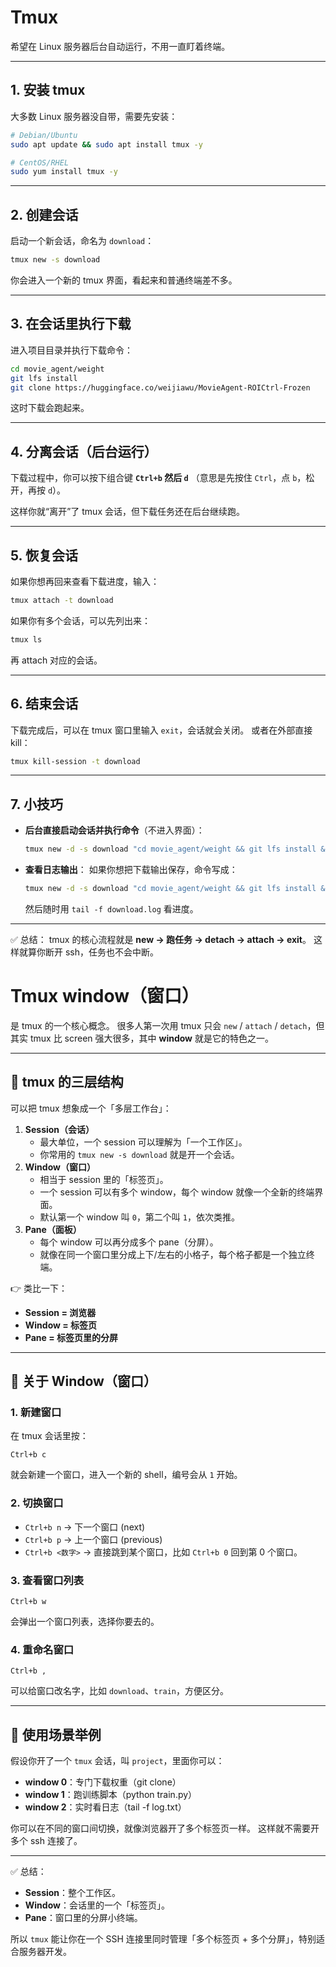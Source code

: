 # Tmux

希望在 Linux 服务器后台自动运行，不用一直盯着终端。

------

## 1. 安装 tmux

大多数 Linux 服务器没自带，需要先安装：

```bash
# Debian/Ubuntu
sudo apt update && sudo apt install tmux -y

# CentOS/RHEL
sudo yum install tmux -y
```

------

## 2. 创建会话

启动一个新会话，命名为 `download`：

```bash
tmux new -s download
```

你会进入一个新的 tmux 界面，看起来和普通终端差不多。

------

## 3. 在会话里执行下载

进入项目目录并执行下载命令：

```bash
cd movie_agent/weight
git lfs install
git clone https://huggingface.co/weijiawu/MovieAgent-ROICtrl-Frozen
```

这时下载会跑起来。

------

## 4. 分离会话（后台运行）

下载过程中，你可以按下组合键 **`Ctrl+b` 然后 `d`**
 （意思是先按住 `Ctrl`，点 `b`，松开，再按 `d`）。

这样你就“离开”了 tmux 会话，但下载任务还在后台继续跑。

------

## 5. 恢复会话

如果你想再回来查看下载进度，输入：

```bash
tmux attach -t download
```

如果你有多个会话，可以先列出来：

```bash
tmux ls
```

再 attach 对应的会话。

------

## 6. 结束会话

下载完成后，可以在 tmux 窗口里输入 `exit`，会话就会关闭。
 或者在外部直接 kill：

```bash
tmux kill-session -t download
```

------

## 7. 小技巧

- **后台直接启动会话并执行命令**（不进入界面）：

  ```bash
  tmux new -d -s download "cd movie_agent/weight && git lfs install && git clone https://huggingface.co/weijiawu/MovieAgent-ROICtrl-Frozen"
  ```

- **查看日志输出**：
   如果你想把下载输出保存，命令写成：

  ```bash
  tmux new -d -s download "cd movie_agent/weight && git lfs install && git clone https://huggingface.co/weijiawu/MovieAgent-ROICtrl-Frozen > download.log 2>&1"
  ```

  然后随时用 `tail -f download.log` 看进度。

------

✅ 总结：
 tmux 的核心流程就是 **new → 跑任务 → detach → attach → exit**。
 这样就算你断开 ssh，任务也不会中断。

# Tmux window（窗口）

是 tmux 的一个核心概念。
很多人第一次用 tmux 只会 `new` / `attach` / `detach`，但其实 tmux 比 screen 强大很多，其中 **window** 就是它的特色之一。

------

## 🔹 tmux 的三层结构

可以把 tmux 想象成一个「多层工作台」：

1. **Session（会话）**
   - 最大单位，一个 session 可以理解为「一个工作区」。
   - 你常用的 `tmux new -s download` 就是开一个会话。
2. **Window（窗口）**
   - 相当于 session 里的「标签页」。
   - 一个 session 可以有多个 window，每个 window 就像一个全新的终端界面。
   - 默认第一个 window 叫 `0`，第二个叫 `1`，依次类推。
3. **Pane（面板）**
   - 每个 window 可以再分成多个 pane（分屏）。
   - 就像在同一个窗口里分成上下/左右的小格子，每个格子都是一个独立终端。

👉 类比一下：

- **Session = 浏览器**
- **Window = 标签页**
- **Pane = 标签页里的分屏**

------

## 🔹 关于 Window（窗口）

### 1. 新建窗口

在 tmux 会话里按：

```
Ctrl+b c
```

就会新建一个窗口，进入一个新的 shell，编号会从 `1` 开始。

### 2. 切换窗口

- `Ctrl+b n` → 下一个窗口 (next)
- `Ctrl+b p` → 上一个窗口 (previous)
- `Ctrl+b <数字>` → 直接跳到某个窗口，比如 `Ctrl+b 0` 回到第 0 个窗口。

### 3. 查看窗口列表

```
Ctrl+b w
```

会弹出一个窗口列表，选择你要去的。

### 4. 重命名窗口

```
Ctrl+b ,
```

可以给窗口改名字，比如 `download`、`train`，方便区分。

------

## 🔹 使用场景举例

假设你开了一个 `tmux` 会话，叫 `project`，里面你可以：

- **window 0**：专门下载权重（git clone）
- **window 1**：跑训练脚本（python train.py）
- **window 2**：实时看日志（tail -f log.txt）

你可以在不同的窗口间切换，就像浏览器开了多个标签页一样。
这样就不需要开多个 ssh 连接了。

------

✅ 总结：

- **Session**：整个工作区。
- **Window**：会话里的一个「标签页」。
- **Pane**：窗口里的分屏小终端。

所以 `tmux` 能让你在一个 SSH 连接里同时管理「多个标签页 + 多个分屏」，特别适合服务器开发。

